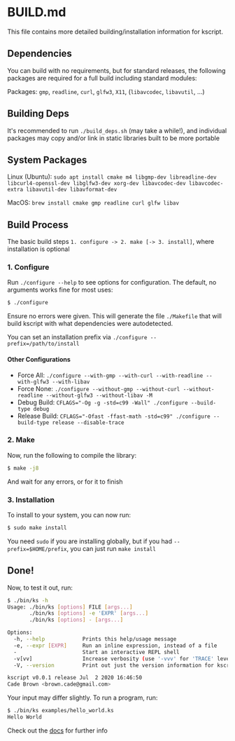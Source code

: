 # BUILD.md

This file contains more detailed building/installation information for kscript.

## Dependencies

You can build with no requirements, but for standard releases, the following packages are required for a full build including standard modules:

Packages: `gmp`, `readline`, `curl`, `glfw3`, `X11`, (`libavcodec`, `libavutil`, ...)

## Building Deps

It's recommended to run `./build_deps.sh` (may take a while!), and individual packages may copy and/or link in static libraries built to be more portable

## System Packages

Linux (Ubuntu): `sudo apt install cmake m4 libgmp-dev libreadline-dev libcurl4-openssl-dev libglfw3-dev xorg-dev libavcodec-dev libavcodec-extra libavutil-dev libavformat-dev`

MacOS: `brew install cmake gmp readline curl glfw libav`



## Build Process 

The basic build steps `1. configure -> 2. make [-> 3. install]`, where installation is optional

### 1. Configure

Run `./configure --help` to see options for configuration. The default, no arguments works fine for most uses:

```bash
$ ./configure
```

Ensure no errors were given. This will generate the file `./Makefile` that will build kscript with what dependencies were autodetected.

You can set an installation prefix via `./configure --prefix=/path/to/install`

#### Other Configurations

  * Force All: `./configure --with-gmp --with-curl --with-readline --with-glfw3 --with-libav`
  * Force None: `./configure --without-gmp --without-curl --without-readline --without-glfw3 --without-libav -M`
  * Debug Build: `CFLAGS="-Og -g -std=c99 -Wall" ./configure --build-type debug`
  * Release Build: `CFLAGS="-Ofast -ffast-math -std=c99" ./configure --build-type release --disable-trace`

### 2. Make

Now, run the following to compile the library:

```bash
$ make -j8
```

And wait for any errors, or for it to finish


### 3. Installation

To install to your system, you can now run:

```bash
$ sudo make install
```

You need `sudo` if you are installing globally, but if you had `--prefix=$HOME/prefix`, you can just run `make install`


## Done!

Now, to test it out, run:


```bash
$ ./bin/ks -h
Usage: ./bin/ks [options] FILE [args...]
       ./bin/ks [options] -e 'EXPR' [args...]
       ./bin/ks [options] - [args...]

Options:
  -h, --help            Prints this help/usage message
  -e, --expr [EXPR]     Run an inline expression, instead of a file
  -                     Start an interactive REPL shell
  -v[vv]                Increase verbosity (use '-vvv' for 'TRACE' level)
  -V, --version         Print out just the version information for kscript

kscript v0.0.1 release Jul  2 2020 16:46:50
Cade Brown <brown.cade@gmail.com>
```

Your input may differ slightly. To run a program, run:

```bash
$ ./bin/ks examples/hello_world.ks
Hello World
```


Check out the [docs](http://chemicaldevelopment.us/kscript/#/) for further info


